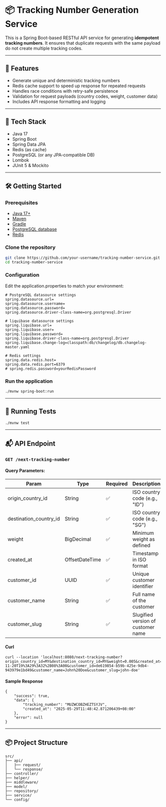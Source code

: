 # 📦 Tracking Number Generation Service

This is a Spring Boot-based RESTful API service for generating **idempotent tracking numbers**. It ensures that
duplicate requests with the same payload do not create multiple tracking codes.

---

## 🚀 Features

- Generate unique and deterministic tracking numbers
- Redis cache support to speed up response for repeated requests
- Handles race conditions with retry-safe persistence
- Validation for request payloads (country codes, weight, customer data)
- Includes API response formatting and logging

---

## 🧱 Tech Stack

- Java 17
- Spring Boot
- Spring Data JPA
- Redis (as cache)
- PostgreSQL (or any JPA-compatible DB)
- Lombok
- JUnit 5 & Mockito

---

## 🛠️ Getting Started

### Prerequisites

- [Java 17+](https://jdk.java.net/17/)
- [Maven](https://maven.apache.org/)
- [Gradle](https://gradle.org/)
- [PostgreSQL database](https://www.postgresql.org/)
- [Redis](https://redis.io/)

### Clone the repository

```bash
git clone https://github.com/your-username/tracking-number-service.git
cd tracking-number-service
```

### Configuration

Edit the application.properties to match your environment:

```
# PostgreSQL datasource settings
spring.datasource.url=
spring.datasource.username=
spring.datasource.password=
spring.datasource.driver-class-name=org.postgresql.Driver

# liquibase datasource settings
spring.liquibase.url=
spring.liquibase.user=
spring.liquibase.password=
spring.liquibase.driver-class-name=org.postgresql.Driver
spring.liquibase.change-log=classpath:db/changelog/db.changelog-master.yaml

# Redis settings
spring.data.redis.host=
spring.data.redis.port=6379
# spring.redis.password=yourRedisPassword
```

### Run the application

```bash
./mvnw spring-boot:run
```

---

## 🧪 Running Tests

```bash
./mvnw test
```

---

## 📬 API Endpoint

### `GET /next-tracking-number`

#### Query Parameters:

| Param                    | Type           | Required | Description                        |
|--------------------------|----------------|----------|------------------------------------|
| origin\_country\_id      | String         | ✅        | ISO country code (e.g., "ID")      |
| destination\_country\_id | String         | ✅        | ISO country code (e.g., "SG")      |
| weight                   | BigDecimal     | ✅        | Minimum weight as defined          |
| created\_at              | OffsetDateTime | ✅        | Timestamp in ISO format            |
| customer\_id             | UUID           | ✅        | Unique customer identifier         |
| customer\_name           | String         | ✅        | Full name of the customer          |
| customer\_slug           | String         | ✅        | Slugified version of customer name |

#### Curl

```
curl --location 'localhost:8080/next-tracking-number?origin_country_id=MY&destination_country_id=MY&weight=0.005&created_at=2018-11-20T19%3A29%3A32%2B08%3A00&customer_id=de619854-b59b-425e-9db4-943979e1bd49&customer_name=John%20Doe&customer_slug=john-doe'
```

#### Sample Response

```
{
    "success": true,
    "data": {
        "tracking_number": "MUZWCOBZHEZTSYJV",
        "created_at": "2025-05-29T11:48:42.871206439+08:00"
    },
    "error": null
}
```

---

## 📦 Project Structure

``` arduino
src/
├── api/
│   ├── request/
│   └── response/
├── controller/
├── helper/
├── middleware/
├── model/
├── repository/
├── service/
└── config/
```

